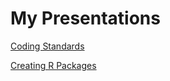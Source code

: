 # My Presentations
[Coding Standards](https://tomwilsonsco.github.io/presentations/coding_standards/coding_standards.html)

[Creating R Packages](https://tomwilsonsco.github.io/presentations/creating_r_packages/creating_r_packages.html)